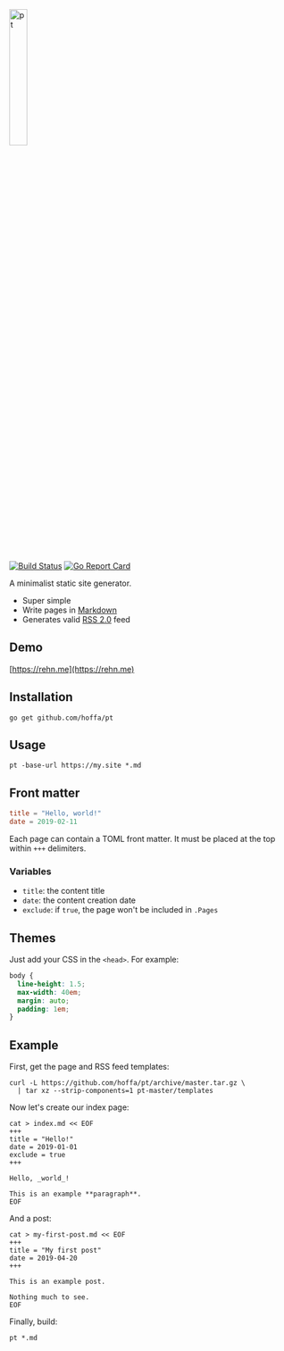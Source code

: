 <img src="https://rehn.me/assets/pt.svg" width="25%" alt="pt">

[![Build Status](https://travis-ci.org/hoffa/pt.svg?branch=master)](https://travis-ci.org/hoffa/pt) [![Go Report Card](https://goreportcard.com/badge/github.com/hoffa/pt)](https://goreportcard.com/report/github.com/hoffa/pt)

A minimalist static site generator.

- Super simple
- Write pages in [Markdown](https://daringfireball.net/projects/markdown/syntax)
- Generates valid [RSS 2.0](https://validator.w3.org/feed/docs/rss2.html) feed

## Demo

[https://rehn.me](https://rehn.me)

## Installation

```shell
go get github.com/hoffa/pt
```

## Usage

```shell
pt -base-url https://my.site *.md
```

## Front matter

```toml
title = "Hello, world!"
date = 2019-02-11
```

Each page can contain a TOML front matter. It must be placed at the top within `+++` delimiters.

### Variables

- `title`: the content title
- `date`: the content creation date
- `exclude`: if `true`, the page won't be included in `.Pages`

## Themes

Just add your CSS in the `<head>`.
For example:

```css
body {
  line-height: 1.5;
  max-width: 40em;
  margin: auto;
  padding: 1em;
}
```

## Example

First, get the page and RSS feed templates:

```shell
curl -L https://github.com/hoffa/pt/archive/master.tar.gz \
  | tar xz --strip-components=1 pt-master/templates
```

Now let's create our index page:

```shell
cat > index.md << EOF
+++
title = "Hello!"
date = 2019-01-01
exclude = true
+++

Hello, _world_!

This is an example **paragraph**.
EOF
```

And a post:

```shell
cat > my-first-post.md << EOF
+++
title = "My first post"
date = 2019-04-20
+++

This is an example post.

Nothing much to see.
EOF
```

Finally, build:

```shell
pt *.md
```
